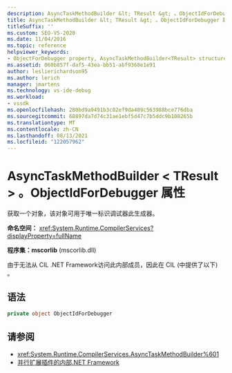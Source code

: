 ```yaml
---
description: AsyncTaskMethodBuilder &lt; TResult &gt; 。ObjectIdForDebugger 获取一个对象，该对象可用于唯一标识调试器此生成器。
title: AsyncTaskMethodBuilder &lt; TResult &gt; 。ObjectIdForDebugger 属性
titleSuffix: ''
ms.custom: SEO-VS-2020
ms.date: 11/04/2016
ms.topic: reference
helpviewer_keywords:
- ObjectForDebugger property, AsyncTaskMethodBuilder<TResult> structure [.NET Framework debug engines]
ms.assetid: 060b857f-daf5-43ea-bb51-abf9368e1e91
author: leslierichardson95
ms.author: lerich
manager: jmartens
ms.technology: vs-ide-debug
ms.workload:
- vssdk
ms.openlocfilehash: 280bd9a9491b3c02ef9da489c563988bce776dba
ms.sourcegitcommit: 68897da7d74c31ae1ebf5d47c7b5ddc9b108265b
ms.translationtype: MT
ms.contentlocale: zh-CN
ms.lasthandoff: 08/13/2021
ms.locfileid: "122057962"
---
```

# <a name="asynctaskmethodbuilderlttresultgtobjectidfordebugger-property"></a>AsyncTaskMethodBuilder &lt; TResult &gt; 。ObjectIdForDebugger 属性
获取一个对象，该对象可用于唯一标识调试器此生成器。

 **命名空间：** <xref:System.Runtime.CompilerServices?displayProperty=fullName>

 **程序集：mscorlib** (mscorlib.dll) 

 由于无法从 CIL .NET Framework访问此内部成员，因此在 CIL (中提供了以下) 。

## <a name="syntax"></a>语法

```csharp
private object ObjectIdForDebugger
```

## <a name="see-also"></a>请参阅
- <xref:System.Runtime.CompilerServices.AsyncTaskMethodBuilder%601>
- [并行扩展插件的内部.NET Framework](../../extensibility/debugger/parallel-extension-internals-for-the-dotnet-framework.md)

